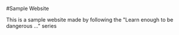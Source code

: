 #Sample Website

This is a sample website made by following the "Learn enough to be dangerous ..." series